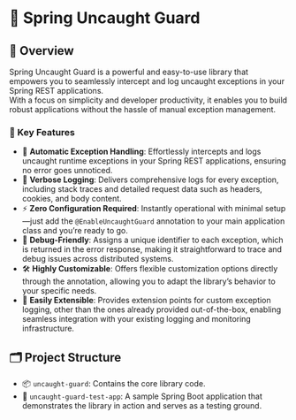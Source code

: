 # 🌱 Spring Uncaught Guard

## 📝 Overview

Spring Uncaught Guard is a powerful and easy-to-use library that empowers you to seamlessly intercept and log uncaught exceptions in your Spring REST applications.  
With a focus on simplicity and developer productivity, it enables you to build robust applications without the hassle of manual exception management.

### 🚀 Key Features
- 🚨 **Automatic Exception Handling**: Effortlessly intercepts and logs uncaught runtime exceptions in your Spring REST applications, ensuring no error goes unnoticed.
- 📝 **Verbose Logging**: Delivers comprehensive logs for every exception, including stack traces and detailed request data such as headers, cookies, and body content.
- ⚡ **Zero Configuration Required**: Instantly operational with minimal setup—just add the `@EnableUncaughtGuard` annotation to your main application class and you’re ready to go.
- 🐞 **Debug-Friendly**: Assigns a unique identifier to each exception, which is returned in the error response, making it straightforward to trace and debug issues across distributed systems.
- 🛠️ **Highly Customizable**: Offers flexible customization options directly through the annotation, allowing you to adapt the library’s behavior to your specific needs.
- 🔌 **Easily Extensible**: Provides extension points for custom exception logging, other than the ones already provided out-of-the-box, enabling seamless integration with your existing logging and monitoring infrastructure.

## 🗂️ Project Structure
- 📦 `uncaught-guard`: Contains the core library code.
- 🧪 `uncaught-guard-test-app`: A sample Spring Boot application that demonstrates the library in action and serves as a testing ground.